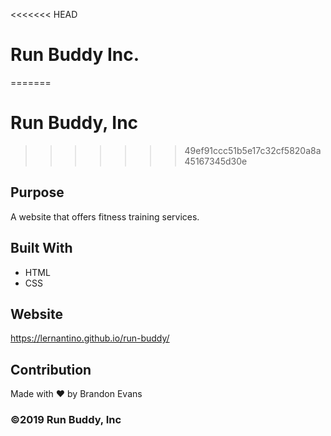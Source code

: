 <<<<<<< HEAD
# Run Buddy Inc.
=======
# Run Buddy, Inc
>>>>>>> 49ef91ccc51b5e17c32cf5820a8a45167345d30e

## Purpose
A website that offers fitness training services. 

## Built With
* HTML
* CSS

## Website
https://lernantino.github.io/run-buddy/

## Contribution
Made with ❤️ by Brandon Evans

### ©️2019 Run Buddy, Inc 
